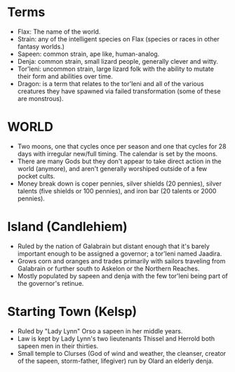 # Terms
* Flax: The name of the world.
* Strain: any of the intelligent species on Flax (species or races in other fantasy worlds.)
* Sapeen: common strain, ape like, human-analog.
* Denja: common strain, small lizard people, generally clever and witty.
* Tor'leni: uncommon strain, large lizard folk with the ability to mutate their form and abilities over time.
* Dragon: is a term that relates to the tor'leni and all of the various creatures they have spawned via failed  transformation (some of these are monstrous).

# WORLD
* Two moons, one that cycles once per season and one that cycles for 28 days with irregular new/full timing. The calendar is set by the moons.
* There are many Gods but they don't appear to take direct action in the world (anymore), and aren't generally worshiped outside of a few pocket cults.
* Money break down is coper pennies, silver shields (20 pennies), silver talents (five shields or 100 pennies), and iron bar (20 talents or 2000 pennies).


# Island (Candlehiem)
* Ruled by the nation of Galabrain but distant enough that it's barely important enough to be assigned a governor; a tor'leni named Jaadira.
* Grows corn and oranges and trades primarily with sailors traveling from Galabrain or further south to Askelon or the Northern Reaches.
* Mostly populated by sapeen and denja with the few tor'leni being part of the governor's retinue.


# Starting Town (Kelsp)
* Ruled by "Lady Lynn" Orso a sapeen in her middle years.
* Law is kept by Lady Lynn's two lieutenants Thissel and Herrold both sapeen men in their thirties.
* Small temple to Clurses (God of wind and weather, the cleanser, creator of the sapeen, storm-father, lifegiver) run by Olard an elderly denja.
